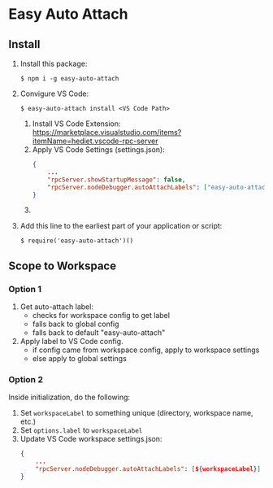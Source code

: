 # Easy Auto Attach

## Install

1. Install this package:
    ```shell
    $ npm i -g easy-auto-attach
    ```
2. Convigure VS Code:
    ```shell
    $ easy-auto-attach install <VS Code Path>
    ```

    1. Install VS Code Extension: https://marketplace.visualstudio.com/items?itemName=hediet.vscode-rpc-server
    2. Apply VS Code Settings (settings.json):
		```json
		{
			...
			"rpcServer.showStartupMessage": false,
		 	"rpcServer.nodeDebugger.autoAttachLabels": ["easy-auto-attach"]`
		}
		 ```
    3. 

3. Add this line to the earliest part of your application or script:
    ```shell
    $ require('easy-auto-attach')()
    ```

## Scope to Workspace

### Option 1

1. Get auto-attach label:
    - checks for workspace config to get label
    - falls back to global config
    - falls back to default "easy-auto-attach"
2. Apply label to VS Code config.
    - if config came from workspace config, apply to workspace settings
    - else apply to global settings

### Option 2

Inside initialization, do the following:

1. Set `workspaceLabel` to something unique (directory, workspace name, etc.)
2. Set `options.label` to `workspaceLabel`
3. Update VS Code workspace settings.json:
    ```json
    {
        ...
        "rpcServer.nodeDebugger.autoAttachLabels": [${workspaceLabel}]
    }
    ```